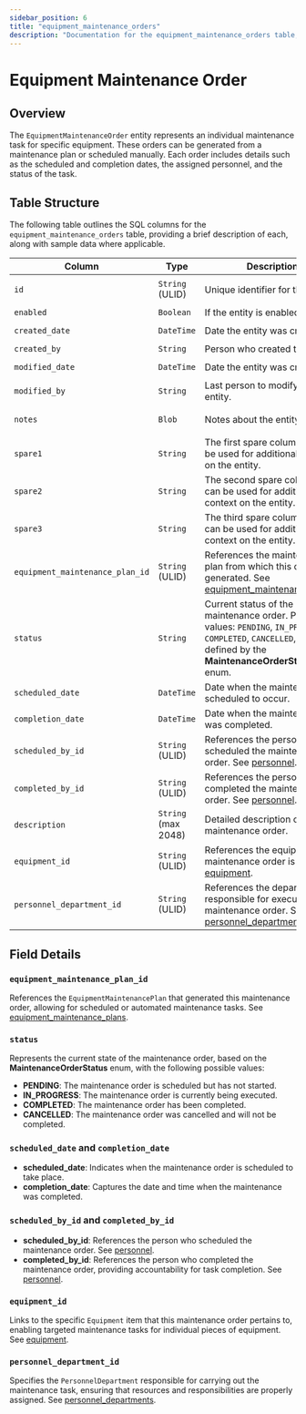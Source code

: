 ```yaml
---
sidebar_position: 6
title: "equipment_maintenance_orders"
description: "Documentation for the equipment_maintenance_orders table, outlining its columns and structure."
---
```


# Equipment Maintenance Order

## Overview

The `EquipmentMaintenanceOrder` entity represents an individual maintenance task for specific equipment. These orders
can be generated from a maintenance plan or scheduled manually. Each order includes details such as the scheduled and
completion dates, the assigned personnel, and the status of the task.

## Table Structure

The following table outlines the SQL columns for the `equipment_maintenance_orders` table, providing a brief description
of each, along with sample data where applicable.

| Column                          | Type                | Description                                                                                                                                                        | Example                        |
|---------------------------------|---------------------|--------------------------------------------------------------------------------------------------------------------------------------------------------------------|--------------------------------|
| `id`                            | `String` (ULID)     | Unique identifier for the entity.                                                                                                                                  | `01JAP8RJBN-8ZTPXSGY-J9GSDPE1` |
| `enabled`                       | `Boolean`           | If the entity is enabled or not.                                                                                                                                   | `true`                         |
| `created_date`                  | `DateTime`          | Date the entity was created.                                                                                                                                       | `2024-12-31T19:48:44Z`         |
| `created_by`                    | `String`            | Person who created the entity.                                                                                                                                     | `TamakiMES`                    |
| `modified_date`                 | `DateTime`          | Date the entity was created.                                                                                                                                       | `2024-12-31T19:48:44Z`         |
| `modified_by`                   | `String`            | Last person to modify the entity.                                                                                                                                  | `TamakiMES`                    |
| `notes`                         | `Blob`              | Notes about the entity.                                                                                                                                            | `This entity has these extra notes`  |
| `spare1`                        | `String`            | The first spare column that can be used for additional context on the entity.                                                                                      | `some extra context 1`         |
| `spare2`                        | `String`            | The second spare column that can be used for additional context on the entity.                                                                                     | `some extra context 2`         |
| `spare3`                        | `String`            | The third spare column that can be used for additional context on the entity.                                                                                      | `some extra context 3`         |
| `equipment_maintenance_plan_id` | `String` (ULID)     | References the maintenance plan from which this order was generated. See [equipment_maintenance_plans](../equipment-model/equipment-maintenance-plan.md).          | `01JAP8R5RT-3FPXQABY-7KQZT6VF` |
| `status`                        | `String`            | Current status of the maintenance order. Possible values: `PENDING`, `IN_PROGRESS`, `COMPLETED`, `CANCELLED`, as defined by the **MaintenanceOrderStatus** enum.   | `PENDING`                      |
| `scheduled_date`                | `DateTime`          | Date when the maintenance is scheduled to occur.                                                                                                                   | `2024-05-10T08:00:00Z`         |
| `completion_date`               | `DateTime`          | Date when the maintenance was completed.                                                                                                                           | `2024-05-10T15:00:00Z`         |
| `scheduled_by_id`               | `String` (ULID)     | References the person who scheduled the maintenance order. See [personnel](../personnel-model/personnel.md).                                                       | `01JAP8RJBN-4VYZUKE1-LY2QHV8X` |
| `completed_by_id`               | `String` (ULID)     | References the person who completed the maintenance order. See [personnel](../personnel-model/personnel.md).                                                       | `01JAP8RJBN-8ZTPXSGY-J9GSDPE1` |
| `description`                   | `String` (max 2048) | Detailed description of the maintenance order.                                                                                                                     | `Quarterly check on forklift.` |
| `equipment_id`                  | `String` (ULID)     | References the equipment this maintenance order is for. See [equipment](../equipment-model/equipment.md).                                                          | `01JAP8RJBN-9WTGQRQW-Y3XCRTXF` |
| `personnel_department_id`       | `String` (ULID)     | References the department responsible for executing the maintenance order. See [personnel_departments](../personnel-model/personnel-department.md).                | `01JAP8RJBN-7KQZT6VF-Q5VUZYPW` |

## Field Details

### `equipment_maintenance_plan_id`

References the `EquipmentMaintenancePlan` that generated this maintenance order, allowing for scheduled or automated
maintenance tasks.
See [equipment_maintenance_plans](/docs/appendix/data-model/equipment-model/equipment-maintenance-plan.md).

### `status`

Represents the current state of the maintenance order, based on the **MaintenanceOrderStatus** enum, with the following possible values:

- **PENDING**: The maintenance order is scheduled but has not started.
- **IN_PROGRESS**: The maintenance order is currently being executed.
- **COMPLETED**: The maintenance order has been completed.
- **CANCELLED**: The maintenance order was cancelled and will not be completed.

### `scheduled_date` and `completion_date`

- **scheduled_date**: Indicates when the maintenance order is scheduled to take place.
- **completion_date**: Captures the date and time when the maintenance was completed.

### `scheduled_by_id` and `completed_by_id`

- **scheduled_by_id**: References the person who scheduled the maintenance order.
  See [personnel](/docs/appendix/data-model/personnel-model/personnel.md).
- **completed_by_id**: References the person who completed the maintenance order, providing accountability for task
  completion. See [personnel](/docs/appendix/data-model/personnel-model/personnel.md).

### `equipment_id`

Links to the specific `Equipment` item that this maintenance order pertains to, enabling targeted maintenance tasks for
individual pieces of equipment. See [equipment](/docs/appendix/data-model/equipment-model/equipment.md).

### `personnel_department_id`

Specifies the `PersonnelDepartment` responsible for carrying out the maintenance task, ensuring that resources and
responsibilities are properly assigned.
See [personnel_departments](/docs/appendix/data-model/personnel-model/personnel-department.md).
